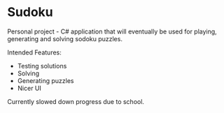 # Sudoku

Personal project - C# application that will eventually be used for playing, generating and solving sodoku puzzles.


Intended Features:

- Testing solutions
- Solving
- Generating puzzles
- Nicer UI

Currently slowed down progress due to school.

